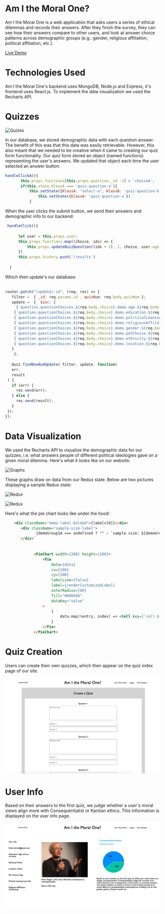 # Am I the Moral One? 

Am I the Moral One  is a web application that asks users a series of ethical dilemmas and records their answers. After they finish the survey, they can see how their answers compare to other users, and look at answer choice patterns across demographic groups (e.g.: gender, religious affiliation, political affiliation, etc.). 

[Live Demo]( https://amithemoralone.herokuapp.com/#/)

# Technologies Used 

Am I the Moral One's backend uses MongoDB, Node.js and Express, it's frontend uses React.js. To implement the data visualization we used the Recharts API. 


# Quizzes 
 ![Quizes](./readme_files/screen_shot.png)
 
In our database, we stored demographic data with each question answer. The benefit of this was that this data was easily retrievable. However, this also meant that we needed to be creative when it came to creating our quiz form functionality. Our quiz form stored an object (named functions) representing the user's answers. We updated that object each time the user selected an answer button: 

 ```js
handleClickA(){
        this.props.functions[this.props.question._id -1] = 'choiceA'; 
        if(this.state.KlassA === 'quiz-question-a'){
            this.setState({KlassA: "select-a", KlassB: 'quiz-question-b'})} else {
                this.setState({KlassA: 'quiz-question-a'})
            }
 ```
 

 
 When the user clicks the submit button, we send their answers and demographic info to our backend: 
 
 
  ```js
   handleClick(){
    
        let user = this.props.user; 
        this.props.functions.map((choice, idx) => {
            this.props.updateQuizQuestion((idx + 1), 1, choice, user.age, user.education, user.politicalLeaning, user.religiousAffilation, user.gender, user.ethnicity, user.petChoice, user.location)
        })
        this.props.history.push('/results')
           
    }
 ```
 
 Which then update's our database: 
 
 ```js
 
 router.patch("/update/:id", (req, res) => {
    filter =  { _id: req.params.id , quizNum: req.body.quizNum };
    update =  {  $inc: {
      [`question.questionChoices.${req.body.choice}.demo.age.${req.body.age}`]: 1,
     [`question.questionChoices.${req.body.choice}.demo.education.${req.body.education}`]: 1,
     [`question.questionChoices.${req.body.choice}.demo.politicalLeaning.${req.body.politicalLeaning}`]: 1,
     [`question.questionChoices.${req.body.choice}.demo.religiousAffilation.${req.body.religiousAffilation}`]: 1,
     [`question.questionChoices.${req.body.choice}.demo.gender.${req.body.gender}`]: 1,
     [`question.questionChoices.${req.body.choice}.demo.petChoice.${req.body.petChoice}`]: 1,
     [`question.questionChoices.${req.body.choice}.demo.ethnicity.${req.body.ethnicity}`]: 1,
     [`question.questionChoices.${req.body.choice}.demo.location.${req.body.location}`]: 1,
    }
     };

    Quiz.findOneAndUpdate( filter, update, function(
    err,
    result
  ) {
    if (err) {
      res.send(err);
    } else {
      res.send(result);
    }
  });
});
 ```
 
 
 # Data Visualization 
 
We used the Recharts API to visualize the demographic data for our quizzes, i.e. what answers people of different political ideologies gave on a given moral dilemma. Here's what it looks like on our website: 

![Graphs](/readme_files/screenshot_2.png)






These graphs draw on data from our Redux state. Below are two pictures displaying a sample Redux state: 

![Redux](/readme_files/ReduxState1.png)

![Redux](/readme_files/ReduxState2.png)
  
Here's what the pie chart looks like under the hood: 
   
   ```html
       <div className="demo-label-bolded">{labels[0]}</div>
          <div className="sample-size-label">
                 {demoGroup1A === undefined ? "" : `sample size: ${demoGroup1A + demoGroup1B}`}</div>
          </div>`

            
                <PieChart width={200} height={200}>
                    <Pie 
                        data={data}
                        cx={100}
                        cy={100}
                        labelLine={false}
                        label={renderCustomizedLabel}
                        outerRadius={80}
                        fill="#8884d8"
                        dataKey="value"
                    >
                        {
                            data.map((entry, index) => <Cell key={`cell-${index}`} fill={COLORS[index % COLORS.length]} />)
                        }
                    </Pie>
                </PieChart>

```

 # Quiz Creation 
  
 Users can create their own quizzes, which then appear on the quiz index page of our site. 

  ![Quiz Creation](/readme_files/create.png)

  # User Info 
  
Based on their answers to the first quiz, we judge whether a user's moral views align more with Consequentialist or Kantian ethics. This information is displayed on the user info page.  

  ![user](/readme_files/user_info.png)
              
   
            









